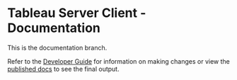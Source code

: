 # Tableau Server Client - Documentation

This is the documentation branch.

Refer to the [Developer Guide](https://tableau.github.io/server-client-python/docs/dev-guide) for information on making changes or view the [published docs](https://tableau.github.io/server-client-python/) to see the final output.
